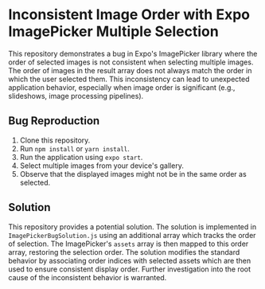 # Inconsistent Image Order with Expo ImagePicker Multiple Selection

This repository demonstrates a bug in Expo's ImagePicker library where the order of selected images is not consistent when selecting multiple images. The order of images in the result array does not always match the order in which the user selected them.  This inconsistency can lead to unexpected application behavior, especially when image order is significant (e.g., slideshows, image processing pipelines).

## Bug Reproduction

1. Clone this repository.
2. Run `npm install` or `yarn install`.
3. Run the application using `expo start`.
4. Select multiple images from your device's gallery.
5. Observe that the displayed images might not be in the same order as selected.

## Solution

This repository provides a potential solution. The solution is implemented in `ImagePickerBugSolution.js` using an additional array which tracks the order of selection. The ImagePicker's `assets` array is then mapped to this order array, restoring the selection order. The solution modifies the standard behavior by associating order indices with selected assets which are then used to ensure consistent display order.  Further investigation into the root cause of the inconsistent behavior is warranted. 